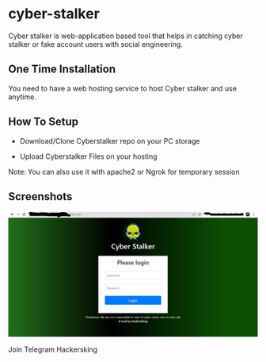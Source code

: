 # cyber-stalker
Cyber stalker is web-application based tool that helps in catching cyber stalker or fake account users with social engineering.



## One Time Installation

You need to have a web hosting service to host Cyber stalker and use anytime.
    
## How To Setup

- Download/Clone Cyberstalker repo on your PC storage

- Upload Cyberstalker Files on your hosting

Note: You can also use it with apache2 or Ngrok for temporary session

## Screenshots

![App Screenshot](https://github.com/kinghacker0/cyber-stalker/blob/main/Screenshot.jpg)



Join Telegram <link href="t.me/hackersking101">Hackersking</link>
